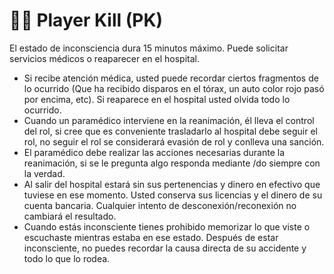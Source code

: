 # 🧟‍♀️ Player Kill (PK)

El estado de inconsciencia dura 15 minutos máximo. Puede solicitar servicios médicos o reaparecer en el hospital.

* Si recibe atención médica, usted puede recordar ciertos fragmentos de lo ocurrido (Que ha recibido disparos en el tórax, un auto color rojo pasó por encima, etc). Si reaparece en el hospital usted olvida todo lo ocurrido.
* Cuando un paramédico interviene en la reanimación, él lleva el control del rol, si cree que es conveniente trasladarlo al hospital debe seguir el rol, no seguir el rol se considerará evasión de rol y conlleva una sanción.
* El paramédico debe realizar las acciones necesarias durante la reanimación, si se le pregunta algo responda mediante /do siempre con la verdad.
* Al salir del hospital estará sin sus pertenencias y dinero en efectivo que tuviese en ese momento. Usted conserva sus licencias y el dinero de su cuenta bancaria. Cualquier intento de desconexión/reconexión no cambiará el resultado.
* Cuando estás inconsciente tienes prohibido memorizar lo que viste o escuchaste mientras estaba en ese estado. Después de estar inconsciente, no puedes recordar la causa directa de su accidente y todo lo que lo rodea.
